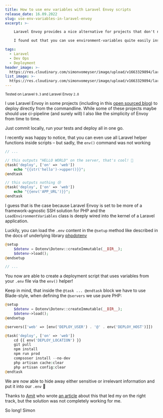 ```yaml
---
title: How to use env variables with Laravel Envoy scripts
release_date: 16.09.2022
slug: use-env-variables-in-laravel-envoy
excerpt: >-

    Laravel Envoy provides a nice alternative for projects that don't need or can't have a push to deploy setup.

    I found out that you can use environment-variables quite easily inside tasks.

tags:
  - Laravel
  - Dev Ops
  - Deployment
header_image: >-
  https://res.cloudinary.com/simonvomeyser/image/upload/v1663329894/laravel-envoy/laravel-enovy.png
list_image: >-
  https://res.cloudinary.com/simonvomeyser/image/upload/v1663329894/laravel-envoy/laravel-enovy.png
---
```

<small>Tested on Laravel `9.3` and Laravel Envoy `2.8`</small>

I use Laravel Envoy in some projects (including in this [open sourced blog](https://github.com/simonvomeyser/simple-web-dev)) to deploy directly from the commandline. While some of these projects maybe should use ci-pipeline (and surely will) I also like the simplicity of Envoy from time to time. 

Just commit locally, run your tests and deploy all in one go.

I recently was happy to notice, that you can even use all Laravel helper functions inside scripts – but sadly, the `env()` command was not working

<div v-pre>

```php
// ...

// this outputs "HELLO WORLD" on the server, that's cool! 🙂
@task('deploy', ['on' => 'web'])
    echo "{{str('hello')->upper()}}";
@endtask

// this outputs nothing 😢
@task('deploy', ['on' => 'web'])
    echo "{{env('APP_URL')}}";
@endtask

```

</div>

I guess that is the case because Laravel Envoy is set to be more of a framework-agnostic SSH solution for PHP and the `LoadEnvironmentVariables` class is deeply wired into the kernel of a Laravel application.

Luckily, you can load the `.env` content in the `@setup` method like described in the docs of underlying library [phpdotenv](https://github.com/vlucas/phpdotenv)

<div v-pre>

```php
@setup
    $dotenv = Dotenv\Dotenv::createImmutable(__DIR__);
    $dotenv->load();
@endsetup

// ...
```

</div>

You now are able to create a deployment script that uses variables from your `.env` file via the `env()` helper!

Keep in mind, that inside the `@task ... @endtask` block we have to use Blade-style, when defining the `@servers` we use pure PHP:

<div v-pre>

```php
@setup
    $dotenv = Dotenv\Dotenv::createImmutable(__DIR__);
    $dotenv->load();
@endsetup

@servers(['web' => [env('DEPLOY_USER') . '@' . env('DEPLOY_HOST')]])

@task('deploy', ['on' => 'web'])
    cd {{ env('DEPLOY_LOCATION') }}
    git pull
    npm install
    npm run prod
    compsoser install --no-dev
    php artisan cache:clear
    php artisan config:clear
@endtask
```

</div>

We are now able to hide away either sensitive or irrelevant information and put it into our `.env` 🎉

Thanks to [Amit](https://twitter.com/amit_merchant) who wrote [an article](https://www.amitmerchant.com/how-to-use-env-in-laravel-envoy/) about this that led my on the right track, but the solution was not completely working for me.

So long! 
Simon
